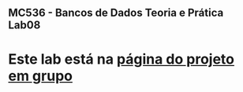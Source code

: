 ## MC536 - Bancos de Dados Teoria e Prática Lab08

# Este lab está na [página do projeto em grupo](https://github.com/vinidantas98/MC536-Trabalho-Final)